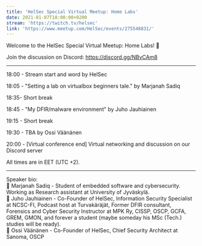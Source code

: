 ```yaml
---
title: 'HelSec Special Virtual Meetup: Home Labs'
date: 2021-01-07T18:00:00+0200
stream: 'https://twitch.tv/helsec'
link: 'https://www.meetup.com/HelSec/events/275548831/'
---
```


Welcome to the HelSec Special Virtual Meetup: Home Labs! 🤗

 Join the discussion on Discord: <https://discord.gg/NBvCAm8>

 -------------------------------------------------------------

 18:00 - Stream start and word by HelSec

 18:05 - "Setting a lab on virtualbox beginners tale." by Marjanah Sadiq

 18:35- Short break

 18:45 - "My DFIR/malware environment" by Juho Jauhiainen

 19:15 - Short break

 19:30 - TBA by Ossi Väänänen

 20:00 - [Virtual conference end] Virtual networking and discussion on our Discord server

 All times are in EET (UTC +2).

 -------------------------------------------------------------

 Speaker bio:  
🔹 Marjanah Sadiq - Student of embedded software and cybersecurity. Working as Research assistant at University of Jyväskylä.  
🔹 Juho Jauhiainen - Co-Founder of HelSec, Information Security Specialist at NCSC-FI, Podcast host at Turvakäräjät, Former DFIR consultant, Forensics and Cyber Security Instructor at MPK Ry, CISSP, OSCP, GCFA, GREM, GMON, and forever a student (maybe someday his MSc (Tech.) studies will be ready).  
🔹 Ossi Väänänen - Co-Founder of HelSec, Chief Security Architect at Sanoma, OSCP

 